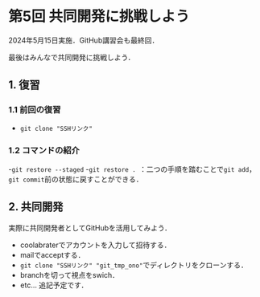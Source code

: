 # 第5回 共同開発に挑戦しよう

2024年5月15日実施．GitHub講習会も最終回．

最後はみんなで共同開発に挑戦しよう．

## 1. 復習

### 1.1 前回の復習
- `git clone "SSHリンク"`

### 1.2 コマンドの紹介
-`git restore --staged`
-`git restore . `：二つの手順を踏むことで`git add`，`git commit`前の状態に戻すことができる．


## 2. 共同開発
実際に共同開発者としてGitHubを活用してみよう．

- coolabraterでアカウントを入力して招待する．
- mailでacceptする．
- `git clone "SSHリンク" "git_tmp_ono"`でディレクトリをクローンする．
- branchを切って視点をswich．
- etc... 追記予定です．
